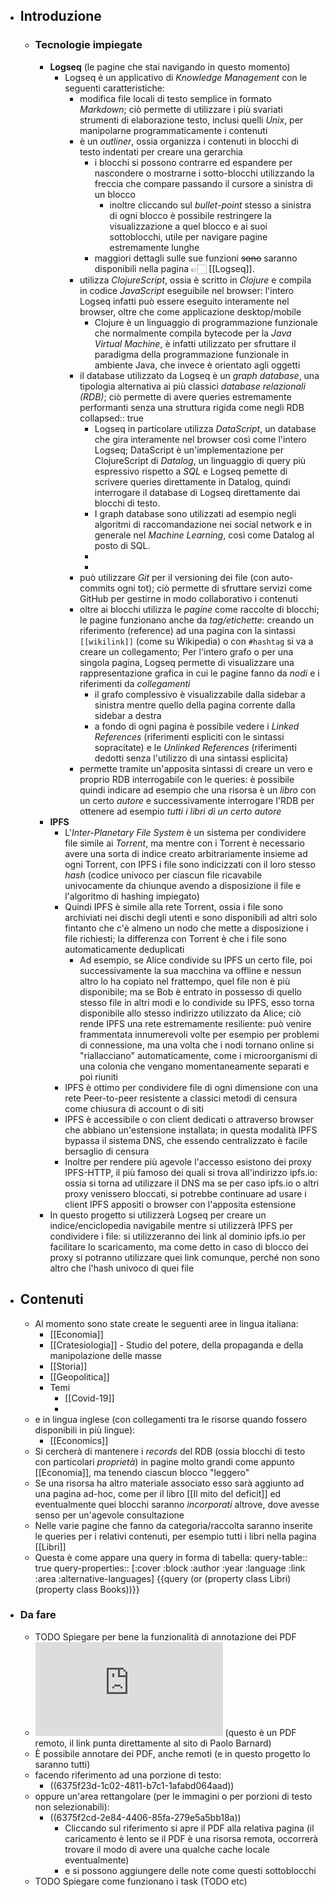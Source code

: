 - ## Introduzione
	- ### Tecnologie impiegate
		- **Logseq** (le pagine che stai navigando in questo momento)
			- Logseq è un applicativo di *Knowledge Management* con le seguenti caratteristiche:
				- modifica file locali di testo semplice in formato *Markdown*; ciò permette di utilizzare i più svariati strumenti di elaborazione testo, inclusi quelli *Unix*, per manipolarne programmaticamente i contenuti
				- è un *outliner*, ossia organizza i contenuti in blocchi di testo indentati per creare una gerarchia
					- i blocchi si possono contrarre ed espandere per nascondere o mostrarne i sotto-blocchi utilizzando la freccia che compare passando il cursore a sinistra di un blocco
						- inoltre cliccando sul *bullet-point* stesso a sinistra di ogni blocco è possibile restringere la visualizzazione a quel blocco e ai suoi sottoblocchi, utile per navigare pagine estremamente lunghe
					- maggiori dettagli sulle sue funzioni ~~sono~~ saranno disponibili nella pagina 👉🏻 [[Logseq]].
				- utilizza *ClojureScript*, ossia è scritto in *Clojure* e compila in codice *JavaScript* eseguibile nel browser: l'intero Logseq infatti può essere eseguito interamente nel browser, oltre che come applicazione desktop/mobile
					- Clojure è un linguaggio di programmazione funzionale che normalmente compila bytecode per la *Java Virtual Machine*, è infatti utilizzato per sfruttare il paradigma della programmazione funzionale in ambiente Java, che invece è orientato agli oggetti
				- il database utilizzato da Logseq è un *graph database*, una tipologia alternativa ai più classici *database relazionali (RDB)*; ciò permette di avere queries estremamente performanti senza una struttura rigida come negli RDB
				  collapsed:: true
					- Logseq in particolare utilizza *DataScript*, un database che gira interamente nel browser così come l'intero Logseq; DataScript è un'implementazione per ClojureScript di *Datalog*, un linguaggio di query più espressivo rispetto a *SQL* e Logseq pemette di scrivere queries direttamente in Datalog, quindi interrogare il database di Logseq direttamente dai blocchi di testo.
					- I graph database sono utilizzati ad esempio negli algoritmi di raccomandazione nei social network e in generale nel *Machine Learning*, così come Datalog al posto di SQL.
					-
					-
				- può utilizzare *Git* per il versioning dei file (con auto-commits ogni tot); ciò permette di sfruttare servizi come GitHub per gestirne in modo collaborativo i contenuti
				- oltre ai blocchi utilizza le *pagine* come raccolte di blocchi; le pagine funzionano anche da *tag/etichette*: creando un riferimento (reference) ad una pagina con la sintassi `[[wikilink]]` (come su Wikipedia) o con `#hashtag` si va a creare un collegamento; Per l'intero grafo o per una singola pagina, Logseq permette di visualizzare una rappresentazione grafica in cui le pagine fanno da *nodi* e i riferimenti da *collegamenti*
					- il grafo complessivo è visualizzabile dalla sidebar a sinistra mentre quello della pagina corrente dalla sidebar a destra
					- a fondo di ogni pagina è possibile vedere i *Linked References* (riferimenti espliciti con le sintassi sopracitate) e le *Unlinked References* (riferimenti dedotti senza l'utilizzo di una sintassi esplicita)
				- permette tramite un'apposita sintassi di creare un vero e proprio RDB interrogabile con le queries: è possibile quindi indicare ad esempio che una risorsa è un *libro* con un certo *autore* e successivamente interrogare l'RDB per ottenere ad esempio *tutti i libri di un certo autore*
		- **IPFS**
			- L'*Inter-Planetary File System* è un sistema per condividere file simile ai *Torrent*, ma mentre con i Torrent è necessario avere una sorta di indice creato arbitrariamente insieme ad ogni Torrent, con IPFS i file sono indicizzati con il loro stesso *hash* (codice univoco per ciascun file ricavabile univocamente da chiunque avendo a disposizione il file e l'algoritmo di hashing impiegato)
			- Quindi IPFS è simile alla rete Torrent, ossia i file sono archiviati nei dischi degli utenti e sono disponibili ad altri solo fintanto che c'è almeno un nodo che mette a disposizione i file richiesti; la differenza con Torrent è che i file sono automaticamente deduplicati
				- Ad esempio, se Alice condivide su IPFS un certo file, poi successivamente la sua macchina va offline e nessun altro lo ha copiato nel frattempo, quel file non è più disponibile; ma se Bob è entrato in possesso di quello stesso file in altri modi e lo condivide su IPFS, esso torna disponibile allo stesso indirizzo utilizzato da Alice; ciò rende IPFS una rete estremamente resiliente: può venire frammentata innumerevoli volte per esempio per problemi di connessione, ma una volta che i nodi tornano online si "riallacciano" automaticamente, come i microorganismi di una colonia che vengano momentaneamente separati e poi riuniti
			- IPFS è ottimo per condividere file di ogni dimensione con una rete Peer-to-peer resistente a classici metodi di censura come chiusura di account o di siti
			- IPFS è accessibile o con client dedicati o attraverso browser che abbiano un'estensione installata; in questa modalità IPFS bypassa il sistema DNS, che essendo centralizzato è facile bersaglio di censura
			- Inoltre per rendere più agevole l'accesso esistono dei proxy IPFS-HTTP, il più famoso dei quali si trova all'indirizzo ipfs.io: ossia si torna ad utilizzare il DNS ma se per caso ipfs.io o altri proxy venissero bloccati, si potrebbe continuare ad usare i client IPFS appositi o browser con l'apposita estensione
		- In questo progetto si utilizzerà Logseq per creare un indice/enciclopedia navigabile mentre si utilizzerà IPFS per condividere i file: si utilizzeranno dei link al dominio ipfs.io per facilitare lo scaricamento, ma come detto in caso di blocco dei proxy si potranno utilizzare quei link comunque, perché non sono altro che l'hash univoco di quei file
- ## Contenuti
	- Al momento sono state create le seguenti aree in lingua italiana:
		- [[Economia]]
		- [[Cratesiologia]] - Studio del potere, della propaganda e della manipolazione delle masse
		- [[Storia]]
		- [[Geopolitica]]
		- Temi
			- [[Covid-19]]
			-
	- e in lingua inglese (con collegamenti tra le risorse quando fossero disponibili in più lingue):
		- [[Economics]]
	- Si cercherà di mantenere i *records* del RDB (ossia blocchi di testo con particolari *proprietà*) in pagine molto grandi come appunto [[Economia]], ma tenendo ciascun blocco "leggero"
	- Se una risorsa ha altro materiale associato esso sarà aggiunto ad una pagina ad-hoc, come per il libro [[Il mito del deficit]] ed eventualmente quei blocchi saranno *incorporati* altrove, dove avesse senso per un'agevole consultazione
	- Nelle varie pagine che fanno da categoria/raccolta saranno inserite le queries per i relativi contenuti, per esempio tutti i libri nella pagina [[Libri]]
	- Questa è come appare una query in forma di tabella:
	  query-table:: true
	  query-properties:: [:cover :block :author :year :language :link :area :alternative-languages]
	  {{query (or (property class Libri) (property class Books))}}
- ### Da fare
	- TODO Spiegare per bene la funzionalità di annotazione dei PDF
	- ![Il più grande crimine](https://www.paolobarnard.info/docs/ilpiugrandecrimine2011.pdf) (questo è un PDF remoto, il link punta direttamente al sito di Paolo Barnard)
	- È possibile annotare dei PDF, anche remoti (e in questo progetto lo saranno tutti)
	- facendo riferimento ad una porzione di testo:
		- ((6375f23d-1c02-4811-b7c1-1afabd064aad))
	- oppure un'area rettangolare (per le immagini o per porzioni di testo non selezionabili):
		- ((6375f2cd-2e84-4406-85fa-279e5a5bb18a))
			- Cliccando sul riferimento si apre il PDF alla relativa pagina (il caricamento è lento se il PDF è una risorsa remota, occorrerà trovare il modo di avere una qualche cache locale eventualmente)
			- e si possono aggiungere delle note come questi sottoblocchi
	- TODO Spiegare come funzionano i task (TODO etc)